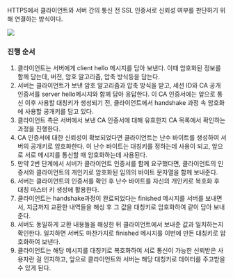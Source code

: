HTTPS에서 클라이언트와 서버 간의 통신 전 SSL 인증서로 신뢰성 여부를 판단하기 위해 연결하는 방식이다.

![](https://user-images.githubusercontent.com/34904741/139517776-f2cac636-5ce5-4815-981d-33905283bf13.png)

### 진행 순서

1. 클라이언트는 서버에게 client hello 메시지를 담아 보낸다. 이때 암호화된 정보를 함께 담는데, 버전, 암호 알고리즘, 압축 방식등을 담는다.
2. 서버는 클라이언트가 보낸 암호 알고리즘과 압축 방식을 받고, 세션 ID와 CA 공개 인증서를 server hello메시지와 함께 담아 응답한다. 이 CA 인증서에는 앞으로 통신 이후 사용할 대칭키가 생성되기 전, 클라이언트에서 handshake 과정 속 암호화에 사용할 공개키를 담고 있다.
3. 클라이언트 측은 서버에서 보낸 CA 인증서에 대해 유효한지 CA 목록에서 확인하는 과정을 진행한다.
4. CA 인증서에 대한 신뢰성이 확보되었다면 클라이언트는 난수 바이트를 생성하여 서버의 공개키로 암호화한다. 이 난수 바이트는 대칭키를 정하는데 사용이 되고, 앞으로 서로 메시지를 통신할 때 암호화하는데 사용된다.
5. 만약 2번 단계에서 서버가 클라이언트 인증서를 함께 요구했다면, 클라이언트의 인증서와 클라이언트의 개인키로 암호화된 임의의 바이트 문자열을 함께 보내준다.
6. 서버는 클라이언트의 인증서를 확인 후 난수 바이트를 자신의 개인키로 복호화 후 대칭 마스터 키 생성에 활용한다.
7. 클라이언트는 handshake과정이 완료되었다는 finished 메시지를 서버를 보내면서, 지금까지 교환한 내역들을 해싱 후 그 값을 대칭키로 암호화하여 같이 담아 보내준다.
8. 서버도 동일하게 교환 내용들을 해싱한 뒤 클라이언트에서 보내준 값과 일치하는지 확인한다. 일치하면 서버도 마찬가지로 finished 메시지를 이번에 만든 대칭키로 암호화하여 보낸다.
9. 클라이언트는 해당 메시지를 대칭키로 복호화하여 서로 통신이 가능한 신뢰받은 사용자란 걸 인지하고, 앞으로 클라이언트와 서버는 해당 대칭키로 데이터를 주고받을 수 있게 된다.